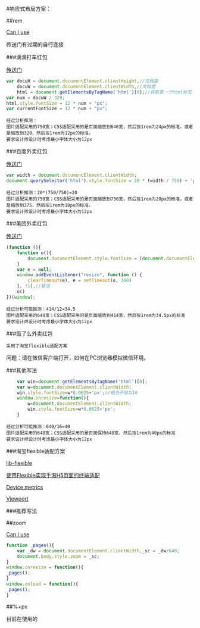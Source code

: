 
#响应式布局方案：

##rem

[Can I use](http://caniuse.com/#search=rem)

传送门有过期的自行连接

###滴滴打车红包

[传送门](http://pay.xiaojukeji.com/veyron/market_entry/hbrob/gethongbao?id=VLCCogiU201608281821095395148294&sign=2ae3ae51d8f7b56eae9297f1a42e458b)

```javascript
var docuH = document.documentElement.clientHeight,//文档高
    docuW = document.documentElement.clientWidth,//文档宽
    html = document.getElementsByTagName('html')[0];//获取第一个html标签
var num = docuW / 320;
html.style.fontSize = 12 * num + "px";
var currentFontSize = 12 * num + "px";
```
```
经过分析推测：
图片适配采用的750宽；CSS适配采用的是页面缩放到640宽，然后按1rem为24px的标准，或者是缩放到320，然后按1rem为12px的标准。
要求设计师设计时考虑最小字体大小为12px
```

###百度外卖红包

[传送门](http://waimai1.baidu.com/hongbao/wpshare?caseid=269472259&sign=9c768655175779191ee412026920b44e)

```javascript
var width = document.documentElement.clientWidth;
document.querySelector('html').style.fontSize = 20 * (width / 750) + 'px';
```
```
经过分析推测：20*(750/750)=20
图片适配采用的750宽；CSS适配采用的是页面缩放到750宽，然后按1rem为20px的标准，或者是缩放到375，然后按1rem为10px的标准。
要求设计师设计时考虑最小字体大小为12px
```

###美团外卖红包

[传送门](http://activity.waimai.meituan.com/coupon/channel/CC25963E21354994A045E7B473A11A4A?urlKey=C3072FD1B7F84921986D8F68D2E7D98E&utm_term=iphone_group_4.7.0_weixin_wm-order)

```javascript
(function (){
    function o(){
        document.documentElement.style.fontSize = (document.documentElement.clientWidth > 414 ? 414 : document.documentElement.clientWidth) / 12 + "px"
    }
    var e = null;
    window.addEventListener("resize", function () {
        clearTimeout(e), e = setTimeout(o, 300)
    }, !1),//冒泡
    o()
})(window);
```

```
经过分析可能推测：414/12=34.5
图片适配采用的640宽；CSS适配采用的是页面缩放到414宽，然后按1rem为34.5px的标准
要求设计师设计时考虑最小字体大小为12px
```

###饿了么外卖红包

```
采用了淘宝flexible适配方案
```

问题：请在微信客户端打开，如何在PC浏览器模拟微信环境。

###其他写法

```javascript
	var win=document.getElementsByTagName('html')[0];
	var w=document.documentElement.clientWidth;
	win.style.fontSize=w*0.0625+'px';//相当于除以16
	window.onresize=function(){
	    w=document.documentElement.clientWidth;
	    win.style.fontSize=w*0.0625+'px';
	}
```

```
经过分析可能推测：640/16=40
图片适配采用的640宽；CSS适配采用的是页面保持640宽，然后按1rem为40px的标准
要求设计师设计时考虑最小字体大小为12px
```

###淘宝flexible适配方案

[lib-flexible](https://github.com/amfe/lib-flexible)

[使用Flexible实现手淘H5页面的终端适配](https://github.com/amfe/article/issues/17)

[Device metrics](https://design.google.com/devices/)

[Viewport](https://github.com/turingca/wiki/blob/gh-pages/frontend/html/viewports.md)

###推荐写法



##zoom

[Can I use](http://caniuse.com/#search=zoom)

```javascript
function _pages(){
    var _dw = document.documentElement.clientWidth,_sc = _dw/640;
    document.body.style.zoom = _sc;
}
window.onresize = function(){
_pages();
}
window.onload = function(){
_pages();
}
```

##%+px

目前在使用的



